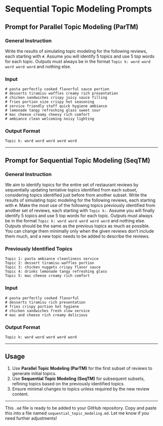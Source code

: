 
# Sequential Topic Modeling Prompts

## Prompt for Parallel Topic Modeling (ParTM)

### General Instruction
Write the results of simulating topic modeling for the following reviews, each starting with `#`. Assume you will identify 5 topics and use 5 top words for each topic. Outputs must always be in the format `Topic k: word word word word word` and nothing else.

### Input
```
# pasta perfectly cooked flavorful sauce portion
# desserts tiramisu waffles creamy rich presentation
# chicken sandwiches crispy juicy sauce filling
# fries portion size crispy hot seasoning
# service friendly staff quick hygiene ambiance
# lemonade tangy refreshing glass sweet sour
# mac cheese creamy cheesy rich comfort
# ambiance clean welcoming noisy lighting
```

### Output Format
```
Topic k: word word word word word
```

---

## Prompt for Sequential Topic Modeling (SeqTM)

### General Instruction
We aim to identify topics for the entire set of restaurant reviews by sequentially updating tentative topics identified from each subset, considering topics identified just before from another subset. Write the results of simulating topic modeling for the following reviews, each starting with `#`. Make the most use of the following topics previously identified from another set of reviews, each starting with `Topic k:`. Assume you will finally identify 5 topics and use 5 top words for each topic. Outputs must always be in the format `Topic k: word word word word word` and nothing else. Outputs should be the same as the previous topics as much as possible. You can change them minimally only when the given reviews don’t include them much, and a new topic needs to be added to describe the reviews.

### Previously Identified Topics
```
Topic 1: pasta ambiance cleanliness service
Topic 2: dessert tiramisu waffles portion
Topic 3: chicken nuggets crispy flavor sauce
Topic 4: drinks lemonade tangy refreshing glass
Topic 5: mac cheese creamy rich comfort
```

### Input
```
# pasta perfectly cooked flavorful
# desserts tiramisu rich presentation
# fries crispy portion hot hygiene
# chicken sandwiches fresh slow service
# mac and cheese rich creamy delicious
```

### Output Format
```
Topic k: word word word word word
```

---

## Usage

1. Use **Parallel Topic Modeling (ParTM)** for the first subset of reviews to generate initial topics.
2. Use **Sequential Topic Modeling (SeqTM)** for subsequent subsets, refining topics based on the previously identified topics.
3. Ensure minimal changes to topics unless required by the new review content.

---

This `.md` file is ready to be added to your GitHub repository. Copy and paste this into a file named `sequential_topic_modeling.md`. Let me know if you need further adjustments!
